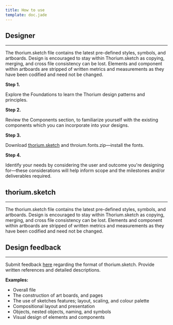 ```yaml
---
title: How to use
template: doc.jade
---
```


## Designer

---

The thorium.sketch file contains the latest pre-defined styles, symbols, and artboards. Design is encouraged to stay within Thorium.sketch as copying, merging, and cross file consistency can be lost. Elements and component within artboards are stripped of written metrics and measurements as they have been codified and need not be changed.

**Step 1.** 

Explore the Foundations to learn the Thorium design patterns and principles.

**Step 2.** 

Review the Components section, to familiarize yourself with the existing components which you can incorporate into your designs.

**Step 3.** 

Download [thorium.sketch](https://github.com/telusdigital/telus-thorium-core/blob/master/designs/thorium.sketch) and throium.fonts.zip—install the fonts.

**Step 4.** 

Identify your needs by considering the user and outcome you're designing for—these considerations will help inform scope and the milestones and/or deliverables required.

## thorium.sketch

---

The thorium.sketch file contains the latest pre-defined styles, symbols, and artboards. Design is encouraged to stay within Thorium.sketch as copying, merging, and cross file consistency can be lost. Elements and component within artboards are stripped of written metrics and measurements as they have been codified and need not be changed.

## Design feedback

---

Submit feedback [here](http://goo.gl/O6t8Bf) regarding the format of thorium.sketch. Provide written references and detailed descriptions. 

**Examples:**

* Overall file
* The construction of art boards, and pages
* The use of sketches features; layout, scaling, and colour palette 
* Compositional layout and presentation
* Objects, nested objects, naming, and symbols 
* Visual design of elements and components